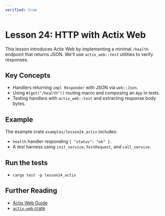 ```yaml
---
verified: true
---
```


# Lesson 24: HTTP with Actix Web

This lesson introduces Actix Web by implementing a minimal `/health` endpoint that returns JSON. We'll use `actix_web::test` utilities to verify responses.

## Key Concepts

- Handlers returning `impl Responder` with JSON via `web::Json`.
- Using `#[get("/health")]` routing macro and composing an `App` in tests.
- Testing handlers with `actix_web::test` and extracting response body bytes.

## Example

The example crate `examples/lesson24_actix` includes:

- `health` handler responding `{ "status": "ok" }`.
- A test harness using `init_service`, `TestRequest`, and `call_service`.

## Run the tests

- `cargo test -p lesson24_actix`

## Further Reading

- [Actix Web Guide](https://actix.rs/docs/)
- [`actix-web` crate](https://crates.io/crates/actix-web)
